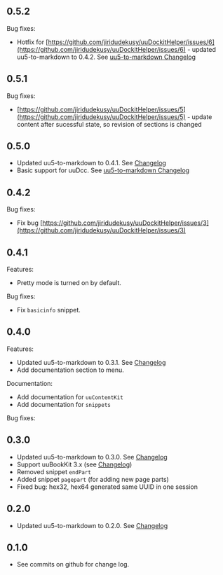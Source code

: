 0.5.2
-----

Bug fixes:
* Hotfix for [https://github.com/jiridudekusy/uuDockitHelper/issues/6](https://github.com/jiridudekusy/uuDockitHelper/issues/6) - updated uu5-to-markdown to 0.4.2. See [uu5-to-markdown Changelog](https://github.com/jiridudekusy/uu5-to-markdown/blob/master/doc/CHANGELOG.md)

0.5.1
-----

Bug fixes:
* [https://github.com/jiridudekusy/uuDockitHelper/issues/5](https://github.com/jiridudekusy/uuDockitHelper/issues/5) - update content after sucessful state, so revision of sections is changed 

0.5.0
-----

* Updated uu5-to-markdown to 0.4.1. See [Changelog](https://github.com/jiridudekusy/uu5-to-markdown/blob/master/doc/CHANGELOG.md)
* Basic support for uuDcc. See [uu5-to-markdown Changelog](https://github.com/jiridudekusy/uu5-to-markdown/blob/master/doc/CHANGELOG.md)

0.4.2
-----

Bug fixes:
* Fix bug [https://github.com/jiridudekusy/uuDockitHelper/issues/3](https://github.com/jiridudekusy/uuDockitHelper/issues/3) 

0.4.1
-----
Features: 
* Pretty mode is turned on by default.

Bug fixes:
* Fix `basicinfo` snippet.  

0.4.0
-----
Features: 
* Updated uu5-to-markdown to 0.3.1. See [Changelog](https://github.com/jiridudekusy/uu5-to-markdown/blob/master/doc/CHANGELOG.md)
* Add documentation section to menu.

Documentation:
* Add documentation for `uuContentKit`
* Add documentation for `snippets`

Bug fixes:

0.3.0
-----
* Updated uu5-to-markdown to 0.3.0. See [Changelog](https://github.com/jiridudekusy/uu5-to-markdown/blob/master/doc/CHANGELOG.md)
* Support uuBookKit 3.x (see [Changelog](https://uuos9.plus4u.net/uu-bookkitg01-main/78462435-e3f5c648e85f4319bd8fc25ea5be6c2c/book/page?code=rn_3))
* Removed snippet `endPart`
* Added  snippet `pagepart` (for adding new page parts)
* Fixed bug: hex32, hex64 generated same UUID in one session

0.2.0
-----
* Updated uu5-to-markdown to 0.2.0. See [Changelog](https://github.com/jiridudekusy/uu5-to-markdown/blob/master/doc/CHANGELOG.md)

0.1.0
-----
* See commits on github for change log.
